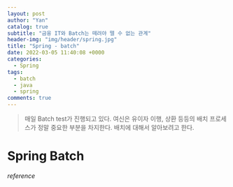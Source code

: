 ```yaml
---
layout: post
author: "Yan"
catalog: true
subtitle: "금융 IT와 Batch는 떼려야 뗄 수 없는 관계"
header-img: "img/header/spring.jpg"
title: "Spring - batch"
date: 2022-03-05 11:40:08 +0000
categories:
  - Spring
tags:
  - batch
  - java
  - spring
comments: true
---
```


> 매일 Batch test가 진행되고 있다. 여신은 유이자 이행, 상환 등등의 배치 프로세스가 정말 중요한 부분을 차지한다. 배치에 대해서 알아보려고 한다.

# Spring Batch

###### reference
